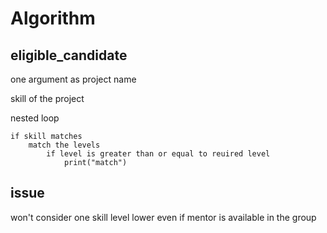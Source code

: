 # Algorithm

## eligible_candidate

one argument as project name

skill of the project

nested loop 

    if skill matches 
        match the levels
            if level is greater than or equal to reuired level
                print("match")

## issue

won't consider one skill level lower even if mentor is available in the group